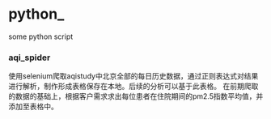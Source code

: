 # python_
some python script

### aqi_spider

使用selenium爬取aqistudy中北京全部的每日历史数据，通过正则表达式对结果进行解析，制作形成表格保存在本地。后续的分析可以基于此表格。
在前期爬取的数据的基础上，根据客户需求求出每位患者在住院期间的pm2.5指数平均值，并添加至表格中。
